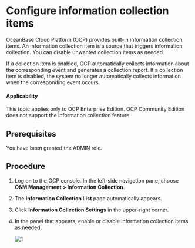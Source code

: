 # Configure information collection items

OceanBase Cloud Platform (OCP) provides built-in information collection items. An information collection item is a source that triggers information collection. You can disable unwanted collection items as needed.

If a collection item is enabled, OCP automatically collects information about the corresponding event and generates a collection report. If a collection item is disabled, the system no longer automatically collects information when the corresponding event occurs.

<main id="notice" type='notice'>
<h4>Applicability</h4>
<p>This topic applies only to OCP Enterprise Edition. OCP Community Edition does not support the information collection feature. </p>
</main>

## Prerequisites

You have been granted the ADMIN role.

## Procedure

1. Log on to the OCP console. In the left-side navigation pane, choose **O&M Management > Information Collection**.

2. The **Information Collection List** page automatically appears.

3. Click **Information Collection Settings** in the upper-right corner.

4. In the panel that appears, enable or disable information collection items as needed.

   ![1](https://obbusiness-private.oss-cn-shanghai.aliyuncs.com/doc/img/ocp/430/information%20collection%20settings.png)

